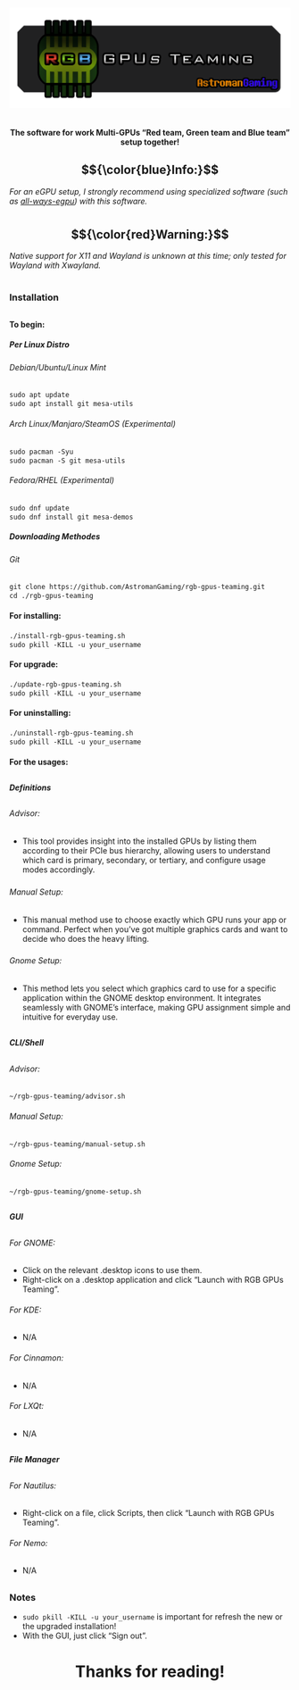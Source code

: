 ##

# <p align="center"><strong>![RGB GPUs Teaming](logo.png)</strong></p>

###

#### <p align="center">The software for work Multi-GPUs “Red team, Green team and Blue team” setup together!</p>

##

## $${\color{blue}Info:}$$
<p align="left"><em>For an eGPU setup, I strongly recommend using specialized software (such as <a href="https://github.com/ewagner12/all-ways-egpu" target="_blank">all-ways-egpu</a>) with this software.</em></p>

#

## $${\color{red}Warning:}$$ 
<p align="left"><em>Native support for X11 and Wayland is unknown at this time; only tested for Wayland with Xwayland.</em></p>

#

### Installation

##

#### To begin:

##### Per Linux Distro

###### Debian/Ubuntu/Linux Mint
```
sudo apt update
sudo apt install git mesa-utils 
```

###### Arch Linux/Manjaro/SteamOS (Experimental)
```
sudo pacman -Syu
sudo pacman -S git mesa-utils
```

###### Fedora/RHEL (Experimental)
```
sudo dnf update
sudo dnf install git mesa-demos
```

##### Downloading Methodes

###### Git
```
git clone https://github.com/AstromanGaming/rgb-gpus-teaming.git
cd ./rgb-gpus-teaming
```
#### For installing:
```
./install-rgb-gpus-teaming.sh
sudo pkill -KILL -u your_username
```
#### For upgrade:
```
./update-rgb-gpus-teaming.sh
sudo pkill -KILL -u your_username
```
#### For uninstalling:
```
./uninstall-rgb-gpus-teaming.sh
sudo pkill -KILL -u your_username
```

#### For the usages:

##

##### Definitions

## 

###### Advisor:

- This tool provides insight into the installed GPUs by listing them according to their PCIe bus hierarchy, allowing users to understand which card is primary, secondary, or tertiary, and configure usage modes accordingly.

###

###### Manual Setup:
  
- This manual method use to choose exactly which GPU runs your app or command. Perfect when you’ve got multiple graphics cards and want to decide who does the heavy lifting.

###

###### Gnome Setup:
  
- This method lets you select which graphics card to use for a specific application within the GNOME desktop environment. It integrates seamlessly with GNOME’s interface, making GPU assignment simple and intuitive for everyday use.

###

##

##### CLI/Shell

##

###### Advisor:
```
~/rgb-gpus-teaming/advisor.sh
```
###### Manual Setup:
```
~/rgb-gpus-teaming/manual-setup.sh
```
###### Gnome Setup:
```
~/rgb-gpus-teaming/gnome-setup.sh
```

##

##### GUI

##

###### For GNOME:
- Click on the relevant .desktop icons to use them.
- Right-click on a .desktop application and click “Launch with RGB GPUs Teaming”.

###### For KDE:
- N/A

###### For Cinnamon:
- N/A

###### For LXQt:
- N/A

##

##### File Manager

##

###### For Nautilus:
- Right-click on a file, click Scripts, then click “Launch with RGB GPUs Teaming”.

###### For Nemo:
- N/A

##

### Notes
- ```sudo pkill -KILL -u your_username``` is important for refresh the new or the upgraded installation!
- With the GUI, just click “Sign out”.

##

# <p align="center"><strong>Thanks for reading!</strong></p>
